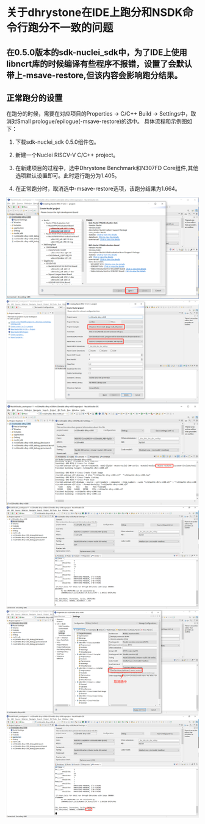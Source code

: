 # 关于dhrystone在IDE上跑分和NSDK命令行跑分不一致的问题

## 在0.5.0版本的sdk-nuclei_sdk中，为了IDE上使用libncrt库的时候编译有些程序不报错，设置了会默认带上-msave-restore,但该内容会影响跑分结果。



## 正常跑分的设置
在跑分的时候，需要在对应项目的Properties -> C/C++ Build -> Settings中，取消对Small prologue/epilogue(-msave-restore)的选中。
具体流程和示例图如下：

1. 下载sdk-nuclei_sdk 0.5.0组件包。

2. 新建一个Nuclei RISCV-V C/C++ project。

3. 在新建项目的过程中，选中Dhrystone Benchmark和N307FD Core组件,其他选项默认设置即可。此时运行跑分为1.405。

4. 在正常跑分时，取消选中-msave-restore选项，该跑分结果为1.664。

![](asserts/images/12-1.png)
![](asserts/images/12-2.png)
![](asserts/images/12-3.png)
![](asserts/images/12-4.png)
![](asserts/images/12-5.png)
![](asserts/images/12-6.png)
